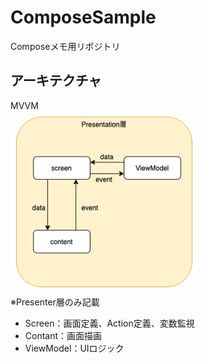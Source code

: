 # ComposeSample  
Composeメモ用リポジトリ


## アーキテクチャ
MVVM  
<img src="https://github.com/hayashitoshiki/ComposeSample/blob/master/picture/ComposeSample.drawio.png" width="300">　  
※Presenter層のみ記載
*  Screen：画面定義、Action定義、変数監視
*  Contant：画面描画
*  ViewModel：UIロジック
